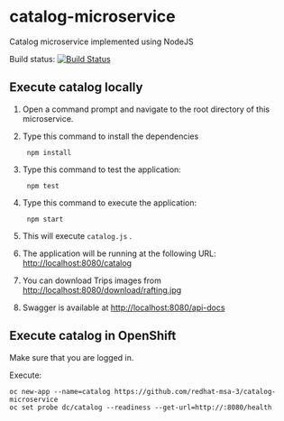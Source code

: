 # catalog-microservice
Catalog microservice implemented using NodeJS

Build status: [![Build Status](https://travis-ci.org/redhat-msa-3/catalog-microservice.svg?branch=master)](https://travis-ci.org/redhat-msa-3/catalog-microservice)


Execute catalog locally
-----------------------

1. Open a command prompt and navigate to the root directory of this microservice.
2. Type this command to install the dependencies

        npm install

3. Type this command to test the application:

        npm test

4. Type this command to execute the application:

        npm start

5. This will execute `catalog.js` .
6. The application will be running at the following URL: <http://localhost:8080/catalog>
7. You can download Trips images from <http://localhost:8080/download/rafting.jpg>
8. Swagger is available at <http://localhost:8080/api-docs>


Execute catalog in OpenShift
-----------------------------

Make sure that you are logged in.

Execute:

    oc new-app --name=catalog https://github.com/redhat-msa-3/catalog-microservice
    oc set probe dc/catalog --readiness --get-url=http://:8080/health
    
